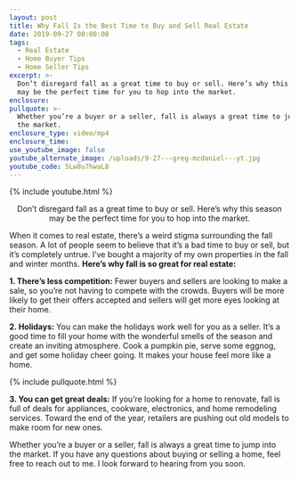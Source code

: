```yaml
---
layout: post
title: Why Fall Is the Best Time to Buy and Sell Real Estate
date: 2019-09-27 00:00:00
tags:
  - Real Estate
  - Home Buyer Tips
  - Home Seller Tips
excerpt: >-
  Don’t disregard fall as a great time to buy or sell. Here’s why this season
  may be the perfect time for you to hop into the market.
enclosure:
pullquote: >-
  Whether you’re a buyer or a seller, fall is always a great time to jump into
  the market.
enclosure_type: video/mp4
enclosure_time:
use_youtube_image: false
youtube_alternate_image: /uploads/9-27---greg-mcdaniel---yt.jpg
youtube_code: 5Lw8u7hwaL8
---
```


{% include youtube.html %}

<center>Don’t disregard fall as a great time to buy or sell. Here’s why this season may be the perfect time for you to hop into the market.</center>

When it comes to real estate, there’s a weird stigma surrounding the fall season. A lot of people seem to believe that it’s a bad time to buy or sell, but it’s completely untrue. I’ve bought a majority of my own properties in the fall and winter months. **Here’s why fall is so great for real estate:**

**1\. There’s less competition:** Fewer buyers and sellers are looking to make a sale, so you’re not having to compete with the crowds. Buyers will be more likely to get their offers accepted and sellers will get more eyes looking at their home.

**2\. Holidays:** You can make the holidays work well for you as a seller. It’s a good time to fill your home with the wonderful smells of the season and create an inviting atmosphere. Cook a pumpkin pie, serve some eggnog, and get some holiday cheer going. It makes your house feel more like a home.

{% include pullquote.html %}

**3\. You can get great deals:** If you’re looking for a home to renovate, fall is full of deals for appliances, cookware, electronics, and home remodeling services. Toward the end of the year, retailers are pushing out old models to make room for new ones.

Whether you’re a buyer or a seller, fall is always a great time to jump into the market. If you have any questions about buying or selling a home, feel free to reach out to me. I look forward to hearing from you soon.